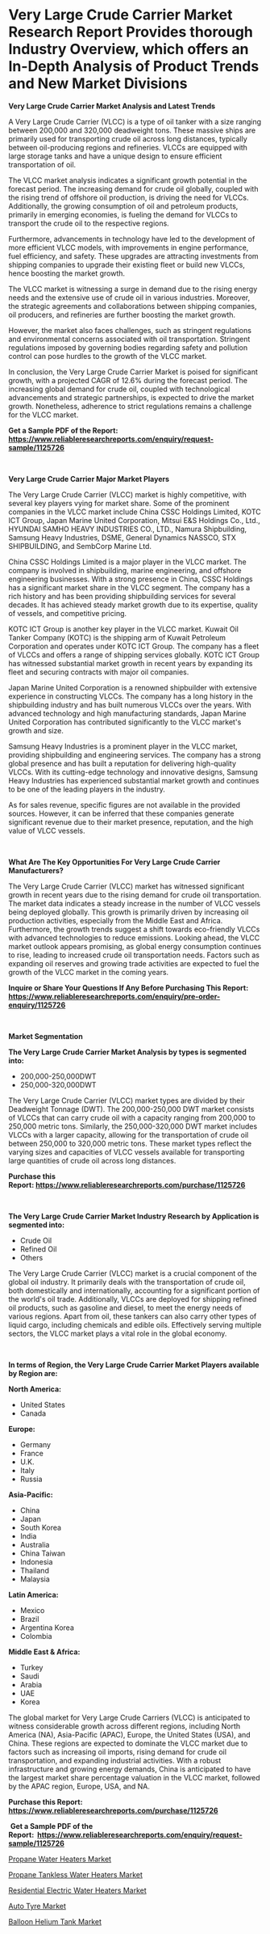 <p><h1>Very Large Crude Carrier Market Research Report Provides thorough Industry Overview, which offers an In-Depth Analysis of Product Trends and New Market Divisions</h1></p><p><strong>Very Large Crude Carrier Market Analysis and Latest Trends</strong></p>
<p><p>A Very Large Crude Carrier (VLCC) is a type of oil tanker with a size ranging between 200,000 and 320,000 deadweight tons. These massive ships are primarily used for transporting crude oil across long distances, typically between oil-producing regions and refineries. VLCCs are equipped with large storage tanks and have a unique design to ensure efficient transportation of oil.</p><p>The VLCC market analysis indicates a significant growth potential in the forecast period. The increasing demand for crude oil globally, coupled with the rising trend of offshore oil production, is driving the need for VLCCs. Additionally, the growing consumption of oil and petroleum products, primarily in emerging economies, is fueling the demand for VLCCs to transport the crude oil to the respective regions.</p><p>Furthermore, advancements in technology have led to the development of more efficient VLCC models, with improvements in engine performance, fuel efficiency, and safety. These upgrades are attracting investments from shipping companies to upgrade their existing fleet or build new VLCCs, hence boosting the market growth.</p><p>The VLCC market is witnessing a surge in demand due to the rising energy needs and the extensive use of crude oil in various industries. Moreover, the strategic agreements and collaborations between shipping companies, oil producers, and refineries are further boosting the market growth.</p><p>However, the market also faces challenges, such as stringent regulations and environmental concerns associated with oil transportation. Stringent regulations imposed by governing bodies regarding safety and pollution control can pose hurdles to the growth of the VLCC market.</p><p>In conclusion, the Very Large Crude Carrier Market is poised for significant growth, with a projected CAGR of 12.6% during the forecast period. The increasing global demand for crude oil, coupled with technological advancements and strategic partnerships, is expected to drive the market growth. Nonetheless, adherence to strict regulations remains a challenge for the VLCC market.</p></p>
<p><strong>Get a Sample PDF of the Report:&nbsp; <a href="https://www.reliableresearchreports.com/enquiry/request-sample/1125726">https://www.reliableresearchreports.com/enquiry/request-sample/1125726</a></strong></p>
<p>&nbsp;</p>
<p><strong>Very Large Crude Carrier Major Market Players</strong></p>
<p><p>The Very Large Crude Carrier (VLCC) market is highly competitive, with several key players vying for market share. Some of the prominent companies in the VLCC market include China CSSC Holdings Limited, KOTC ICT Group, Japan Marine United Corporation, Mitsui E&S Holdings Co., Ltd., HYUNDAI SAMHO HEAVY INDUSTRIES CO., LTD., Namura Shipbuilding, Samsung Heavy Industries, DSME, General Dynamics NASSCO, STX SHIPBUILDING, and SembCorp Marine Ltd. </p><p>China CSSC Holdings Limited is a major player in the VLCC market. The company is involved in shipbuilding, marine engineering, and offshore engineering businesses. With a strong presence in China, CSSC Holdings has a significant market share in the VLCC segment. The company has a rich history and has been providing shipbuilding services for several decades. It has achieved steady market growth due to its expertise, quality of vessels, and competitive pricing.</p><p>KOTC ICT Group is another key player in the VLCC market. Kuwait Oil Tanker Company (KOTC) is the shipping arm of Kuwait Petroleum Corporation and operates under KOTC ICT Group. The company has a fleet of VLCCs and offers a range of shipping services globally. KOTC ICT Group has witnessed substantial market growth in recent years by expanding its fleet and securing contracts with major oil companies. </p><p>Japan Marine United Corporation is a renowned shipbuilder with extensive experience in constructing VLCCs. The company has a long history in the shipbuilding industry and has built numerous VLCCs over the years. With advanced technology and high manufacturing standards, Japan Marine United Corporation has contributed significantly to the VLCC market's growth and size. </p><p>Samsung Heavy Industries is a prominent player in the VLCC market, providing shipbuilding and engineering services. The company has a strong global presence and has built a reputation for delivering high-quality VLCCs. With its cutting-edge technology and innovative designs, Samsung Heavy Industries has experienced substantial market growth and continues to be one of the leading players in the industry.</p><p>As for sales revenue, specific figures are not available in the provided sources. However, it can be inferred that these companies generate significant revenue due to their market presence, reputation, and the high value of VLCC vessels.</p></p>
<p>&nbsp;</p>
<p><strong>What Are The Key Opportunities For Very Large Crude Carrier Manufacturers?</strong></p>
<p><p>The Very Large Crude Carrier (VLCC) market has witnessed significant growth in recent years due to the rising demand for crude oil transportation. The market data indicates a steady increase in the number of VLCC vessels being deployed globally. This growth is primarily driven by increasing oil production activities, especially from the Middle East and Africa. Furthermore, the growth trends suggest a shift towards eco-friendly VLCCs with advanced technologies to reduce emissions. Looking ahead, the VLCC market outlook appears promising, as global energy consumption continues to rise, leading to increased crude oil transportation needs. Factors such as expanding oil reserves and growing trade activities are expected to fuel the growth of the VLCC market in the coming years.</p></p>
<p><strong>Inquire or Share Your Questions If Any Before Purchasing This Report: <a href="https://www.reliableresearchreports.com/enquiry/pre-order-enquiry/1125726">https://www.reliableresearchreports.com/enquiry/pre-order-enquiry/1125726</a></strong></p>
<p>&nbsp;</p>
<p><strong>Market Segmentation</strong></p>
<p><strong>The Very Large Crude Carrier Market Analysis by types is segmented into:</strong></p>
<p><ul><li>200,000-250,000DWT</li><li>250,000-320,000DWT</li></ul></p>
<p><p>The Very Large Crude Carrier (VLCC) market types are divided by their Deadweight Tonnage (DWT). The 200,000-250,000 DWT market consists of VLCCs that can carry crude oil with a capacity ranging from 200,000 to 250,000 metric tons. Similarly, the 250,000-320,000 DWT market includes VLCCs with a larger capacity, allowing for the transportation of crude oil between 250,000 to 320,000 metric tons. These market types reflect the varying sizes and capacities of VLCC vessels available for transporting large quantities of crude oil across long distances.</p></p>
<p><strong>Purchase this Report:&nbsp;<a href="https://www.reliableresearchreports.com/purchase/1125726">https://www.reliableresearchreports.com/purchase/1125726</a></strong></p>
<p>&nbsp;</p>
<p><strong>The Very Large Crude Carrier Market Industry Research by Application is segmented into:</strong></p>
<p><ul><li>Crude Oil</li><li>Refined Oil</li><li>Others</li></ul></p>
<p><p>The Very Large Crude Carrier (VLCC) market is a crucial component of the global oil industry. It primarily deals with the transportation of crude oil, both domestically and internationally, accounting for a significant portion of the world's oil trade. Additionally, VLCCs are deployed for shipping refined oil products, such as gasoline and diesel, to meet the energy needs of various regions. Apart from oil, these tankers can also carry other types of liquid cargo, including chemicals and edible oils. Effectively serving multiple sectors, the VLCC market plays a vital role in the global economy.</p></p>
<p>&nbsp;</p>
<p><strong>In terms of Region, the Very Large Crude Carrier Market Players available by Region are:</strong></p>
<p>
    <p> <strong> North America: </strong>
        <ul>
            <li>United States</li>
            <li>Canada</li>
        </ul>
        </p> 
    <p> <strong> Europe: </strong>
        <ul>
            <li>Germany</li>
            <li>France</li>
            <li>U.K.</li>
            <li>Italy</li>
            <li>Russia</li>
        </ul>
        </p> 
    <p> <strong> Asia-Pacific: </strong>
        <ul>
            <li>China</li>
            <li>Japan</li>
            <li>South Korea</li>
            <li>India</li>
            <li>Australia</li>
            <li>China Taiwan</li>
            <li>Indonesia</li>
            <li>Thailand</li>
            <li>Malaysia</li>
        </ul>
        </p> 
    <p> <strong> Latin America: </strong>
        <ul>
            <li>Mexico</li>
            <li>Brazil</li>
            <li>Argentina Korea</li>
            <li>Colombia</li>
        </ul>
        </p> 
    <p> <strong> Middle East & Africa: </strong>
        <ul>
            <li>Turkey</li>
            <li>Saudi</li>
            <li>Arabia</li>
            <li>UAE</li>
            <li>Korea</li>
        </ul>
    </p>
    </p>
<p><p>The global market for Very Large Crude Carriers (VLCC) is anticipated to witness considerable growth across different regions, including North America (NA), Asia-Pacific (APAC), Europe, the United States (USA), and China. These regions are expected to dominate the VLCC market due to factors such as increasing oil imports, rising demand for crude oil transportation, and expanding industrial activities. With a robust infrastructure and growing energy demands, China is anticipated to have the largest market share percentage valuation in the VLCC market, followed by the APAC region, Europe, USA, and NA.</p></p>
<p><strong>Purchase this Report: <a href="https://www.reliableresearchreports.com/purchase/1125726">https://www.reliableresearchreports.com/purchase/1125726</a></strong></p>
<p>&nbsp;<strong>Get a Sample PDF of the Report:&nbsp;&nbsp;<a href="https://www.reliableresearchreports.com/enquiry/request-sample/1125726">https://www.reliableresearchreports.com/enquiry/request-sample/1125726</a></strong></p>
<p><strong></strong></p>
<p><p><a href="https://medium.com/@blow.allow.stir/propane-water-heaters-nbsp-market-focuses-on-market-share-size-and-projected-forecast-till-2030-7295dbc5267e">Propane Water Heaters Market</a></p><p><a href="https://medium.com/@favor.case.flash/propane-tankless-water-heaters-market-analysis-and-sze-forecasted-for-period-from-2023-to-2030-d6342591db3e">Propane Tankless Water Heaters Market</a></p><p><a href="https://medium.com/@under.noon.tower/residential-electric-water-heaters-market-furnishes-information-on-market-share-market-trends-and-d595ed837977">Residential Electric Water Heaters Market</a></p><p><a href="https://github.com/JameTravis/Market-Research-Report-List-2/blob/main/auto-tyre-market.md">Auto Tyre Market</a></p><p><a href="https://medium.com/@half.skull.am/balloon-helium-tank-market-insight-market-trends-growth-forecasted-from-2023-to-2030-76f784a93dde">Balloon Helium Tank Market</a></p></p>